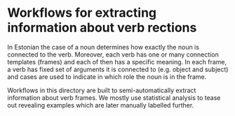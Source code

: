# Workflows for extracting information about verb rections

In Estonian the case of a noun determines how exactly the noun is connected to
the verb. Moreover, each verb has one or many connection templates (frames) and
each of then has a specific meaning. In each frame, a verb has fixed set of
arguments it is connected to (e.g. object and subject) and cases are used to
indicate in which role the noun is in the frame.  

Workflows in this directory are built to semi-automatically extract information
about verb frames. We mostly use statistical analysis to tease out revealing
examples which are later manually labelled further.
